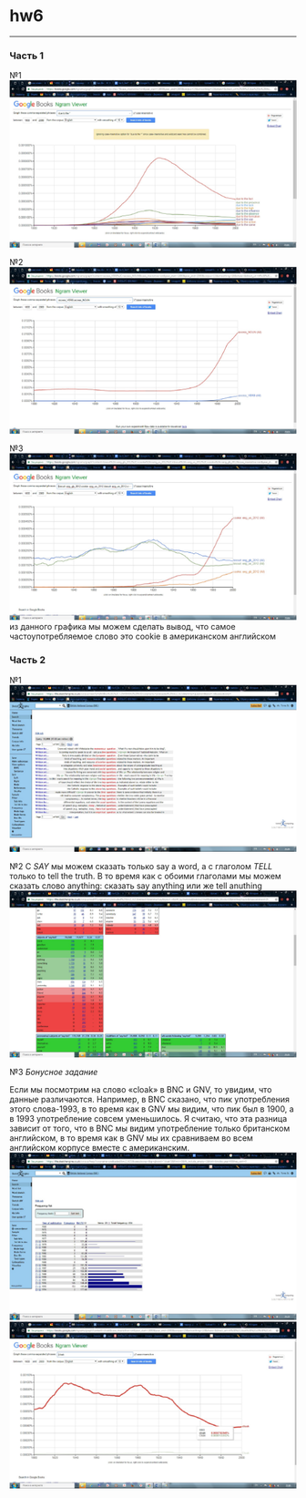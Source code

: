 # hw6
-------
### Часть 1
№1 
![](https://github.com/Dzestelova/hw6/blob/master/1.1.jpg?raw=true)

№2
![](https://github.com/Dzestelova/hw6/blob/master/1.2.jpg?raw=true)

№3
![](https://github.com/Dzestelova/hw6/blob/master/1.3.jpg?raw=true)
из данного графика мы можем сделать вывод, что самое частоупотребляемое слово это cookie в американском английском

### Часть 2
№1
![](https://github.com/Dzestelova/hw6/blob/master/question.jpg?raw=true)

№2
С *SAY* мы можем сказать только say a word, а с глаголом *TELL* только to tell the truth. В то время как с обоими глаголами мы можем  сказать слово anything: сказать say anything или же tell anuthing
![](https://github.com/Dzestelova/hw6/blob/master/say.tell.jpg?raw=true)

№3 *Бонусное задание* 

Если мы посмотрим на слово «cloak» в BNC и GNV, то увидим, что данные различаются.
Например, в BNC сказано, что пик употребления этого слова-1993, в то время как в GNV мы видим, что пик был в 1900, а в 1993 употребление совсем уменьшилось.
Я считаю, что эта разница зависит от того, что в BNC мы видим употребление только британском английском, в то время как в GNV мы их сравниваем во всем английском корпусе вместе с американским.
![](https://github.com/Dzestelova/hw6/blob/master/cloack.bnc.jpg?raw=true)
![](https://github.com/Dzestelova/hw6/blob/master/cloak.jpg?raw=true)

